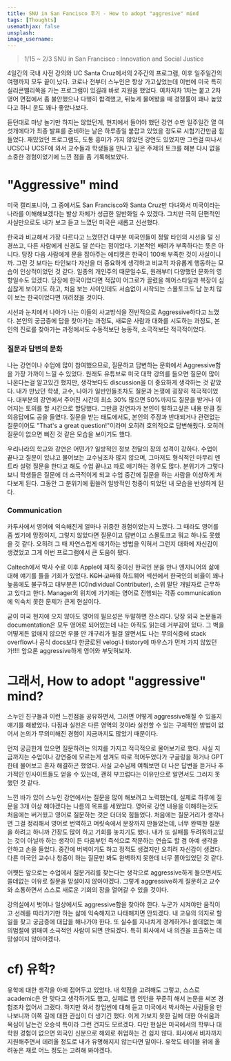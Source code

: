 ```yaml
---
title: SNU in San Fancisco 후기 - How to adopt "aggresive" mind
tags: [Thoughts]
usemathjax: false
unsplash: 
image_username: 
---
```



> 1/15 ~ 2/3 SNU in San Francisco : Innovation and Social Justice 

4일간의 국내 사전 강의와 UC Santa Cruz에서의 2주간의 프로그램, 이후 일주일간의 여행까지 모두 끝이 났다. 코로나 전부터 스누인은 항상 가고싶었는데 이번에 미국 특히 실리콘밸리쪽을 가는 프로그램이 있길래 바로 지원을 했었다. 여차저차 1차는 붙고 2차 영어 면접에서 좀 불안했으나 다행히 합격했고, 뒤늦게 물어봤을 때 경쟁률이 꽤나 높았다고 하니 운도 꽤나 좋았나보다.

듣던대로 마냥 놀기만 하지는 않았던게, 현지에서 들어야 했던 강연 수만 일주일간 열 여섯개에다가 최종 발표를 준비하는 날은 하루종일 붙잡고 있었을 정도로 시험기간만큼 힘들었다. 재밌었던 프로그램도, 도통 흥미가 가지 않았던 강연도 있었지만 그런걸 떠나서 UCSC나 UCSF에 와서 교수들과 학생들을 만나고 깊은 주제의 토크를 해본 다시 없을 소중한 경험이었기에 느낀 점을 좀 기록해보았다.

# "Aggressive" mind

미국 캘리포니아, 그 중에서도 San Francisco와 Santa Cruz만 다녀와서 미국이라는 나라를 이해해보겠다는 발상 자체가 성급한 일반화일 수 있겠다. 그치만 극히 단편적인 사실만으로도 내가 보고 듣고 느꼈던 미국은 새롭고 신선했다.

한국과 비교해서 가장 다르다고 느꼈던건 대부분 미국인들이 정말 타인의 시선을 덜 신경쓰고, 다른 사람에게 신경도 덜 쓴다는 점이었다.  기본적인 배려가 부족하다는 뜻은 아니다. 당장 다음 사람에게 문을 잡아주는 에티켓은 한국이 100배 부족한 것이 사실이니까. 그런 것 보다는 타인보다 자신을 더 중요하게 생각하고 비교적 자유롭게 행동하는 모습이 인상적이었던 것 같다. 일종의 개인주의 때문일수도, 원래부터 다양했던 문화의 영향일수도 있겠다. 당장에 한국이었다면 적잖이 어그로가 끌렸을 헤어스타일과 복장이 심심찮게 보이기도 하고, 처음 보는 사이인데도 서슴없이 시작되는 스몰토크도 남 눈치 많이 보는 한국이었다면 꺼려졌을 것이다. 

시선과 눈치에서 나아가 나는 이들의 사고방식을 전반적으로 Aggressive하다고 느꼈다. 본인의 궁금증에 답을 찾아가는 과정도, 새로운 사람과 대화를 시도하는 과정도, 본인의 진로를 찾아가는 과정에서도 수동적보단 능동적, 소극적보단 적극적이었다. 

### 질문과 답변의 문화

나는 강연이나 수업에 많이 참여했으므로, 질문하고 답변하는 문화에서 Aggressive함을 가장 가까이 느낄 수 있었다. 원래도 유튜브로 미국 대학 강의를 들으면 질문이 많이 나온다는걸 알고있긴 했지만, 생각보다도 discussion을 더 중요하게 생각하는 것 같았다. 내가 만났던 학생, 교수, 나아가 일반인들조차도 질문과 논쟁에 굉장히 적극적이었다. 대부분의 강연에서 주어진 시간의 최소 30% 많으면 50%까지도 질문을 받거나 이어지는 토의를 할 시간으로 할당했다. 그만큼 강연자가 본인이 말하고싶은 내용 만큼 질의응답에도 공을 들였다. 질문을 받는 태도에서도, 본인의 주장과 반대되거나 관련없는 질문이어도 "That's a great question!"이라며 오히려 호의적으로 답변해줬다. 오히려 질문이 없으면 삐진 것 같은 모습을 보이기도 했다.

우리나라의 학교와 강연은 어떤가? 일방적인 정보 전달의 장의 성격이 강하다. 수업이 끝나고 질문이 있냐고 물어보는 교수님조차 많지 않으며, 그마저도 형식적인 마무리 멘트라 설령 질문을 한다고 해도 수업 끝나고 따로 얘기하는 경우도 많다. 분위기가 그렇다 보니 학생들은 질문에 더 소극적이게 되고 수업 중간에 질문을 하는 사람을 이상하게 쳐다보게 된다. 그동안 그 분위기에 휩쓸려 일방적인 청중이 되었던 내 모습을 반성하게 된다.

### Communication

카투사에서 영어에 익숙해진게 얼마나 귀중한 경험이었는지 느꼈다. 그 때라도 영어를 좀 썼기에 망정이지, 그렇지 않았다면 질문이고 답변이고 스몰토크고 뭐고 하나도 못했을 것 같다. 오히려 그 때 자연스럽게 얘기하는 방법을 익혀서 그런지 대화에 자신감이 생겼었고 그게 이번 프로그램에서 큰 도움이 됐다.

Caltech에서 박사 수료 이후 Apple에 재직 중이신 한국인 분을 만나 엔지니어의 삶에 대해 얘기를 들을 기회가 있었다. ~~KCH 고마워~~ 하드웨어 섹션에서 한국인의 비율이 꽤나 높음에도 불구하고 대부분은 IC(Individual Contributer), 소위 말단 개발자로 근무하고 있다고 한다. Manager의 위치에 가기에는 영어로 진행되는 각종 communication에 익숙치 못한 문제가 큰게 현실이다. 

굳이 미국 현지에 오지 않아도 영어의 필요성은 두말하면 잔소리다. 당장 외국 논문들과 documentation은 모두 영어로 되어있는데 나는 아직도 읽는데 거부감이 있다. 그 벽을 어떻게든 없애지 않으면 우물 안 개구리가 될걸 알면서도 나는 무의식중에 stack overflow나 공식 docs보다 한글로된 velog나 tistory에 마우스가 먼저 가지 않았던가!!!! 앞으론 aggressive하게 영어와 부딫혀보자.

# 그래서, How to adopt "aggressive" mind?

스누인 친구들과 이런 느낀점을 공유하면서, 그러면 어떻게 aggressive해질 수 있을지 얘기를 해봤었다. 다짐과 실천은 다른 영역의 것이라 실천할 수 있는 구체적인 방법이 없어서 논의가 무의미해진 경험이 지금까지도 많았기 때문이다. 

먼저 궁금한게 있으면 질문하려는 의지를 가지고 적극적으로 물어보기로 했다. 사실 지금까지는 수업이나 강연중에 모르는게 생겨도 따로 적어두었다가 구글링을 하거나 GPT한테 물어보고 혼자 해결하곤 했었다. 사실 교수님께 여쭤보면 더 나은 답변을 듣거나 추가적인 인사이트들도 얻을 수 있는데, 괜히 부끄럽다는 이유만으로 알면서도 그러지 못했던 것 같다.

느낀 바가 있어 스누인 강연에서는 질문을 많이 해보려고 노력했는데, 실제로 하루에 질문을 3개 이상 해야겠다는 나름의 목표를 세웠었다. 영어로 강연 내용을 이해하는것도 처음에는 버거웠고 영어로 질문하는 것은 더더욱 힘들었다. 처음에는 질문거리가 생각나면 그걸 정리해서 영어로 번역하고 머릿속에서 문장까지 만들었는데, 너무 완벽한 질문을 하려고 하니까 긴장도 많이 하고 기회를 놓치기도 했다. 내가 또 실패를 두려워하고있는 것이 아닐까 하는 생각이 든 다음부턴 즉석으로 작문하는 연습도 할 겸 아예 생각을 안하고 손을 들었다. 중간에 버벅이기도 하고 정적도 생겼지만 오히려 자신감이 생겼다. 다른 미국인 교수나 청중이 하는 질문만 봐도 완벽하지 못한데 너무 쫄아있었던 것 같다.

어쩃든 앞으로는 수업에서 질문거리를 찾는다는 생각으로 aggressive하게 들으면서도 쓸데없는 이유로 질문을 망설이지 않아야겠다. 그렇게 aggressive하게 질문하고 교수와 소통하면서 스스로 새로운 기회의 장을 열어갈 수 있을 것이다.

강의실에서 벗어나 일상에서도 aggressive함을 찾아야 한다. 누군가 시켜야만 움직이고 선례를 따라가기만 하는 삶에 익숙해지고 나태해지면 안되겠다. 내 고유의 의지로 할 일을 찾고 궁금증에 대답을 해나가야 한다. 또 실수를 지나치게 경계하거나 쓸데없는 예의범절에 얽매여 소극적인 사람이 되면 안되겠다. 특히 회사에서 내 의견을 표출하는 데 망설이지 않아야겠다. 

# cf) 유학?

유학에 대한 생각을 아예 접어두고 있었다. 내 학점을 고려해도 그렇고, 스스로 academic은 안 맞다고 생각하기도 했고, 실제로 랩 인턴을 꾸준히 해서 논문을 써본 경험조차 없어서 그랬다. 하지만 와서 창업씬에 대해 듣고 미국에서 박사하는 사람들을 만나보니까 이쪽 길에 대한 관심이 더 생기긴 했다. 이게 가보지 못한 길에 대한 아쉬움과 욕심이 남는건 오승석 특이라 그런 건지도 모르겠다. 다만 현실은 미국에서의 학부나 대학원 경험이 없으면 외국인 신분으로 해외로 취업하는 건 쉽지 않다. 회사에서 비자까지 지원해주면서 데려올 정도로 내가 유명해지지 않는다면 말이다. 유학도 테이블 위에 올려놓은 채로 어느 정도는 고려해 봐야겠다.